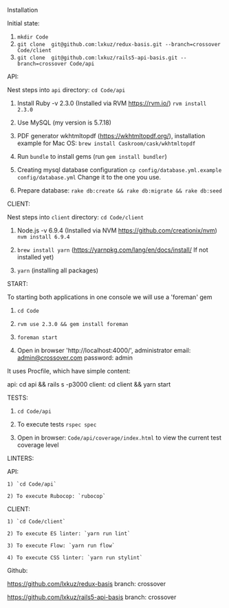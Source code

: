 Installation

Initial state:

  1) `mkdir Code`
  2) `git clone  git@github.com:lxkuz/redux-basis.git --branch=crossover Code/client`
  3) `git clone  git@github.com:lxkuz/rails5-api-basis.git --branch=crossover Code/api`
  

API: 
  
  Nest steps into `api` directory:  `cd Code/api`

  1) Install Ruby -v 2.3.0 (Installed via RVM https://rvm.io/)
  `rvm install 2.3.0`
    
  2) Use MySQL (my version is 5.7.18)

  3) PDF generator wkhtmltopdf (https://wkhtmltopdf.org/), installation example for Mac OS:
  `brew install Caskroom/cask/wkhtmltopdf`

  4) Run `bundle` to install gems (run `gem install bundler`)

  5) Creating mysql database configuration `cp config/database.yml.example config/database.yml`
  Change it to the one you use.  

  6) Prepare database: `rake db:create && rake db:migrate && rake db:seed`

CLIENT: 
  
  Nest steps into `client` directory:  `cd Code/client`

  1) Node.js -v 6.9.4 (Installed via NVM https://github.com/creationix/nvm)
  `nvm install 6.9.4`
  
  2) `brew install yarn` (https://yarnpkg.com/lang/en/docs/install/ If not installed yet)
  
  3) `yarn` (installing all packages)


START:

  To starting both applications in one console we will use a 'foreman' gem 
  
  1) `cd Code`

  2) `rvm use 2.3.0 && gem install foreman`

  3) `foreman start`

  4) Open in browser 'http://localhost:4000/', administrator email: admin@crossover.com  password: admin

  It uses Procfile, which have simple content:

  api: cd api && rails s -p3000
  client: cd client && yarn start

TESTS:

  1) `cd Code/api`

  2) To execute tests `rspec spec`
  
  3) Open in browser: `Code/api/coverage/index.html` to view the current test coverage level

LINTERS:

  API:

    1) `cd Code/api`

    2) To execute Rubocop: `rubocop`

  CLIENT:

    1) `cd Code/client`
    
    2) To execute ES linter: `yarn run lint`
    
    3) To execute Flow: `yarn run flow`
    
    4) To execute CSS linter: `yarn run stylint`

Github:

https://github.com/lxkuz/redux-basis branch: crossover

https://github.com/lxkuz/rails5-api-basis branch: crossover
